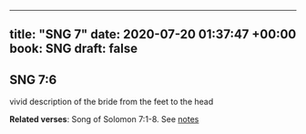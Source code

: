 
---
title: "SNG 7"
date: 2020-07-20 01:37:47 +00:00
book: SNG
draft: false
---

## SNG 7:6

vivid description of the bride from the feet to the head

**Related verses**: Song of Solomon 7:1-8. See [notes](https://my.bible.com/notes/3477523175108763782)

